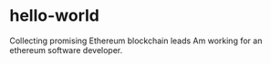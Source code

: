 # hello-world
Collecting promising Ethereum blockchain leads
Am working for an ethereum software developer.
